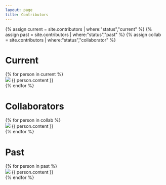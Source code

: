```yaml
---
layout: page
title: Contributors
---
```


{% assign current = site.contributors | where:"status","current" %}
{% assign past = site.contributors | where:"status","past" %}
{% assign collab = site.contributors | where:"status","collaborator" %}

<!-- is this as sleek as possible, or can it be further optimized? AV -->

# Current
<div class="posts">
  {% for person in current %}
    <article>
      <span><img src="assets/images/{{person.image}}" /></span>
      {{ person.content }}
    </article>
  {% endfor %}
</div>

# Collaborators
<div class="posts">
  {% for person in collab %}
    <article>
      <span><img src="assets/images/{{person.image}}" /></span>
      {{ person.content }}
    </article>
  {% endfor %}
</div>

# Past
<div class="posts">
  {% for person in past %}
    <article>
      <span><img src="assets/images/{{person.image}}" /></span>
      {{ person.content }}
    </article>
  {% endfor %}
</div>
